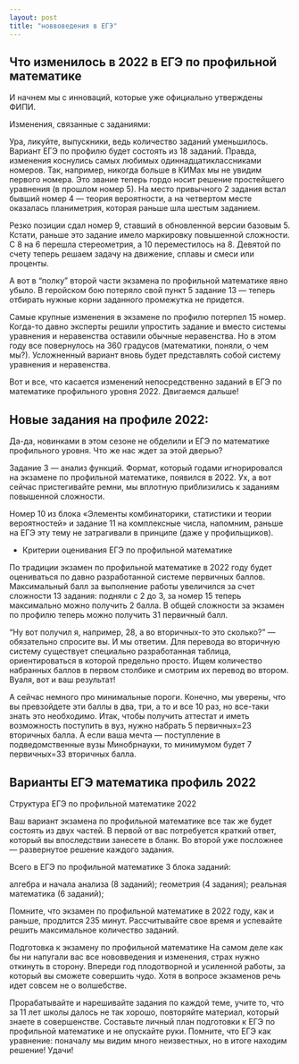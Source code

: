 ```yaml
---
layout: post
title: "новвоведения в ЕГЭ"
---
```


## Что изменилось в 2022 в ЕГЭ по профильной математике

И начнем мы с инноваций, которые уже официально утверждены ФИПИ. 

Изменения, связанные с заданиями:

Ура, ликуйте, выпускники, ведь количество заданий уменьшилось. Вариант ЕГЭ по профилю будет состоять из 18 заданий. Правда, изменения коснулись самых любимых одиннадцатиклассниками номеров. Так, например, никогда больше в КИМах мы не увидим первого номера. Это звание теперь гордо носит решение простейшего уравнения (в прошлом номер 5). На место привычного 2 задания встал бывший номер 4 — теория вероятности, а на четвертом месте оказалась планиметрия, которая раньше шла шестым заданием.

Резко позиции сдал номер 9, ставший в обновленной версии базовым 5. Кстати, раньше это задание имело маркировку повышенной сложности. С 8 на 6 перешла стереометрия, а 10 переместилось на 8. Девятой по счету теперь решаем задачу на движение, сплавы и смеси или проценты.

А вот в “полку” второй части экзамена по профильной математике явно убыло. В геройском бою потеряло свой пункт 5 задание 13 — теперь отбирать нужные корни заданного промежутка не придется.

Самые крупные изменения в экзамене по профилю потерпел 15 номер. Когда-то давно эксперты решили упростить задание и вместо системы уравнения и неравенства оставили обычные неравенства. Но в этом году все повернулось на 360 градусов (математики, поняли, о чем мы?). Усложненный вариант вновь будет представлять собой систему уравнения и неравенства.

Вот и все, что касается изменений непосредственно заданий в ЕГЭ по математике профильного уровня 2022. Двигаемся дальше! 

## Новые задания на профиле 2022: 
Да-да, новинками в этом сезоне не обделили и ЕГЭ по математике профильного уровня. Что же нас ждет за этой дверью?

Задание 3 — анализ функций. Формат, который годами игнорировался на экзамене по профильной математике, появился в 2022. Ух, а вот сейчас пристегивайте ремни, мы вплотную приблизились к заданиям повышенной сложности.

Номер 10 из блока «Элементы комбинаторики, статистики и теории вероятностей» и задание 11 на комплексные числа, напомним, раньше на ЕГЭ эту тему не затрагивали в принципе (даже у профильщиков). 

- Критерии оценивания ЕГЭ по профильной математике 

По традиции экзамен по профильной математике в 2022 году будет оцениваться по давно разработанной системе первичных баллов. Максимальный балл за выполнение работы увеличился за счет сложности 13 задания: подняли с 2 до 3, за номер 15 теперь максимально можно получить 2 балла. В общей сложности за экзамен по профилю теперь можно получить 31 первичный балл.

“Ну вот получил я, например, 28, а во вторичных-то это сколько?” — обязательно спросите вы. И мы ответим. Для перевода во вторичную систему существует специально разработанная таблица, ориентироваться в которой предельно просто. Ищем количество набранных баллов в первом столбике и смотрим их перевод во втором. Вуаля, вот и ваш результат!

А сейчас немного про минимальные пороги. Конечно, мы уверены, что вы превзойдете эти баллы в два, три, а то и все 10 раз, но все-таки знать это необходимо. Итак, чтобы получить аттестат и иметь возможность поступить в вуз, нужно набрать 5 первичных=23 вторичных балла. А если ваша мечта — поступление в подведомственные вузы Минобрнауки, то минимумом будет 7 первичных=33 вторичных балла. 

## Варианты ЕГЭ математика профиль 2022

Структура ЕГЭ по профильной математике 2022

Ваш вариант экзамена по профильной математике все так же будет состоять из двух частей. В первой от вас потребуется краткий ответ, который вы впоследствии занесете в бланк. Во второй уже посложнее — развернутое решение каждого задания.

Всего в ЕГЭ по профильной математике 3 блока заданий:

алгебра и начала анализа (8 заданий);
геометрия (4 задания);
реальная математика (6 заданий);
    
Помните, что экзамен по профильной математике в 2022 году, как и раньше, продлится 235 минут. Рассчитывайте свое время и успевайте решить максимальное количество заданий. 

Подготовка к экзамену по профильной математике
На самом деле как бы ни напугали вас все нововведения и изменения, страх нужно откинуть в сторону. Впереди год плодотворной и усиленной работы, за который вы сможете совершить чудо. Хотя в вопросе экзаменов речь идет совсем не о волшебстве. 

Прорабатывайте и нарешивайте задания по каждой теме, учите то, что за 11 лет школы далось не так хорошо, повторяйте материал, который знаете в совершенстве. Составьте личный план подготовки к ЕГЭ по профильной математике и не опускайте руки. Помните, что ЕГЭ как уравнение: поначалу мы видим много неизвестных, но в итоге находим решение! Удачи!
